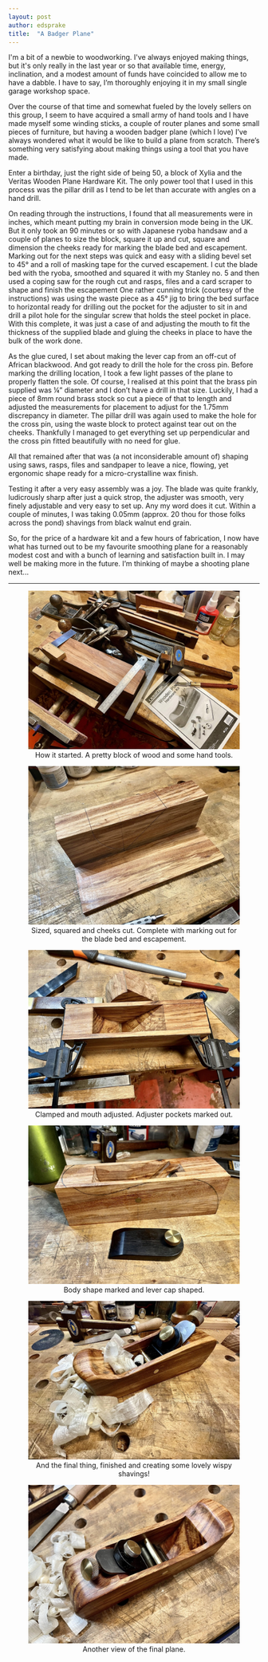 ```yaml
---
layout: post
author: edsprake
title:  "A Badger Plane"
---
```


I'm a bit of a newbie to woodworking. I've always enjoyed making things, but it's only really in the last year or so that available time, energy, inclination, and a modest amount of funds have coincided to allow me to have a dabble. I have to say, I’m thoroughly enjoying it in my small single garage workshop space.

Over the course of that time and somewhat fueled by the lovely sellers on this group, I seem to have acquired a small army of hand tools and I have made myself some winding sticks, a couple of router planes and some small pieces of furniture, but having a wooden badger plane (which I love) I’ve always wondered what it would be like to build a plane from scratch. There’s something very satisfying about making things using a tool that you have made.

Enter a birthday, just the right side of being 50, a block of Xylia and the Veritas Wooden Plane Hardware Kit. The only power tool that I used in this process was the pillar drill as I tend to be let than accurate with angles on a hand drill.

On reading through the instructions, I found that all measurements were in inches, which meant putting my brain in conversion mode being in the UK. But it only took an 90 minutes or so with Japanese ryoba handsaw and a couple of planes to size the block, square it up and cut, square and dimension the cheeks ready for marking the blade bed and escapement. Marking out for the next steps was quick and easy with a sliding bevel set to 45° and a roll of masking tape for the curved escapement. I cut the blade bed with the ryoba, smoothed and squared it with my Stanley no. 5 and then used a coping saw for the rough cut and rasps, files and a card scraper to shape and finish the escapement One rather cunning trick (courtesy of the instructions) was using the waste piece as a 45° jig to bring the bed surface to horizontal ready for drilling out the pocket for the adjuster to sit in and drill a pilot hole for the singular screw that holds the steel pocket in place. With this complete, it was just a case of and adjusting the mouth to fit the thickness of the supplied blade and gluing the cheeks in place to have the bulk of the work done.

As the glue cured, I set about making the lever cap from an off-cut of African blackwood. And got ready to drill the hole for the cross pin. Before marking the drilling location, I took a few light passes of the plane to properly flatten the sole. Of course, I realised at this point that the brass pin supplied was ¼” diameter and I don’t have a drill in that size. Luckily, I had a piece of 8mm round brass stock so cut a piece of that to length and adjusted the measurements for placement to adjust for the 1.75mm discrepancy in diameter. The pillar drill was again used to make the hole for the cross pin, using the waste block to protect against tear out on the cheeks. Thankfully I managed to get everything set up perpendicular and the cross pin fitted beautifully with no need for glue.

All that remained after that was (a not inconsiderable amount of) shaping using saws, rasps, files and sandpaper to leave a nice, flowing, yet ergonomic shape ready for a micro-crystalline wax finish.

Testing it after a very easy assembly was a joy. The blade was quite frankly, ludicrously sharp after just a quick strop, the adjuster was smooth, very finely adjustable and very easy to set up. Any my word does it cut. Within a couple of minutes, I was taking 0.05mm (approx. 20 thou for those folks across the pond) shavings from black walnut end grain.

So, for the price of a hardware kit and a few hours of fabrication, I now have what has turned out to be my favourite smoothing plane for a reasonably modest cost and with a bunch of learning and satisfaction built in. I may well be making more in the future. I’m thinking of maybe a shooting plane next...

---

<figure>
<img src="/assets/images/badger-plane/01.jpeg" alt="Hand Tools arranged on a workbench."/>
<figcaption align = "center">How it started. A pretty block of wood and some hand tools.</figcaption>
</figure>

<figure>
<img src="/assets/images/badger-plane/02.jpeg" alt="A wooden block with the sides cut off and resting beside it."/>
<figcaption align = "center">Sized, squared and cheeks cut. Complete with marking out for the blade bed and escapement.</figcaption>
</figure>

<figure>
<img src="/assets/images/badger-plane/03.jpeg" alt="An assembled plane body in clamps."/>
<figcaption align = "center">Clamped and mouth adjusted. Adjuster pockets marked out.</figcaption>
</figure>

<figure>
<img src="/assets/images/badger-plane/04.jpeg" alt="A block of wood with curves trace out identifying the shape of a plane."/>
<figcaption align = "center">Body shape marked and lever cap shaped.</figcaption>
</figure>

<figure>
<img src="/assets/images/badger-plane/05.jpeg" alt="A wooden plane shown from the front."/>
<figcaption align = "center">And the final thing, finished and creating some lovely wispy shavings!</figcaption>
</figure>

<figure>
<img src="/assets/images/badger-plane/06.jpeg" alt="A wooden plane shown from the rear."/>
<figcaption align = "center">Another view of the final plane.</figcaption>
</figure>

